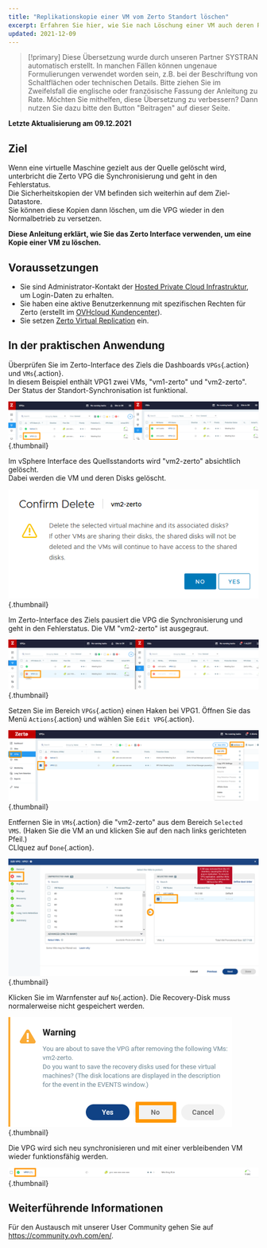 ```yaml
---
title: "Replikationskopie einer VM vom Zerto Standort löschen"
excerpt: Erfahren Sie hier, wie Sie nach Löschung einer VM auch deren Replikat entfernen
updated: 2021-12-09
---
```


> [!primary]
> Diese Übersetzung wurde durch unseren Partner SYSTRAN automatisch erstellt. In manchen Fällen können ungenaue Formulierungen verwendet worden sein, z.B. bei der Beschriftung von Schaltflächen oder technischen Details. Bitte ziehen Sie im Zweifelsfall die englische oder französische Fassung der Anleitung zu Rate. Möchten Sie mithelfen, diese Übersetzung zu verbessern? Dann nutzen Sie dazu bitte den Button "Beitragen" auf dieser Seite.
>

**Letzte Aktualisierung am 09.12.2021**

## Ziel

Wenn eine virtuelle Maschine gezielt aus der Quelle gelöscht wird, unterbricht die Zerto VPG die Synchronisierung und geht in den Fehlerstatus.<br>
Die Sicherheitskopien der VM befinden sich weiterhin auf dem Ziel-Datastore.<br>
Sie können diese Kopien dann löschen, um die VPG wieder in den Normalbetrieb zu versetzen.

**Diese Anleitung erklärt, wie Sie das Zerto Interface verwenden, um eine Kopie einer VM zu löschen.**

## Voraussetzungen

- Sie sind Administrator-Kontakt der [Hosted Private Cloud Infrastruktur](https://www.ovhcloud.com/de/enterprise/products/hosted-private-cloud/), um Login-Daten zu erhalten.
- Sie haben eine aktive Benutzerkennung mit spezifischen Rechten für Zerto (erstellt im [OVHcloud Kundencenter](https://www.ovh.com/auth/?action=gotomanager&from=https://www.ovh.de/&ovhSubsidiary=de)).
- Sie setzen [Zerto Virtual Replication](/pages/hosted_private_cloud/hosted_private_cloud_powered_by_vmware/zerto_virtual_replication_as_a_service) ein.

## In der praktischen Anwendung

Überprüfen Sie im Zerto-Interface des Ziels die Dashboards `VPGs`{.action} und `VMs`{.action}.<br>
In diesem Beispiel enthält VPG1 zwei VMs, "vm1-zerto" und "vm2-zerto". Der Status der Standort-Synchronisation ist funktional.

![Dash](images/en01sync.png){.thumbnail}

Im vSphere Interface des Quellsstandorts wird "vm2-zerto" absichtlich gelöscht.<br>
Dabei werden die VM und deren Disks gelöscht.

![VM](images/en02vmdelete.png){.thumbnail}

Im Zerto-Interface des Ziels pausiert die VPG die Synchronisierung und geht in den Fehlerstatus. Die VM "vm2-zerto" ist ausgegraut.

![VM](images/en03vpgerror.png){.thumbnail}

Setzen Sie im Bereich `VPGs`{.action} einen Haken bei VPG1. Öffnen Sie das Menü `Actions`{.action} und wählen Sie `Edit VPG`{.action}.

![VPG](images/en04vpgedit.png){.thumbnail}

Entfernen Sie in `VMs`{.action} die "vm2-zerto" aus dem Bereich `Selected VMS`. (Haken Sie die VM an und klicken Sie auf den nach links gerichteten Pfeil.)<br>
CLlquez auf `Done`{.action}.

![VPG](images/en05vpgremove.png){.thumbnail}

Klicken Sie im Warnfenster auf `No`{.action}. Die Recovery-Disk muss normalerweise nicht gespeichert werden.

![VPG](images/en06warning.png){.thumbnail}

Die VPG wird sich neu synchronisieren und mit einer verbleibenden VM wieder funktionsfähig werden.

![DONE](images/en07green.png){.thumbnail}

## Weiterführende Informationen

Für den Austausch mit unserer User Community gehen Sie auf <https://community.ovh.com/en/>.
